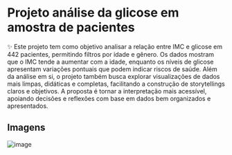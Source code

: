 # Projeto análise da glicose em amostra de pacientes

✨ Este projeto tem como objetivo analisar a relação entre IMC e glicose em 442 pacientes, permitindo filtros por idade e gênero. Os dados mostram que o IMC tende a aumentar com a idade, enquanto os níveis de glicose apresentam variações pontuais que podem indicar riscos de saúde. Além da análise em si, o projeto também busca explorar visualizações de dados mais limpas, didáticas e completas, facilitando a construção de storytellings claros e objetivos. A proposta é tornar a interpretação mais acessível, apoiando decisões e reflexões com base em dados bem organizados e apresentados.

## Imagens

![image](https://github.com/user-attachments/assets/73f8bceb-04d7-4b40-a0a8-7fcd38d4aada)
